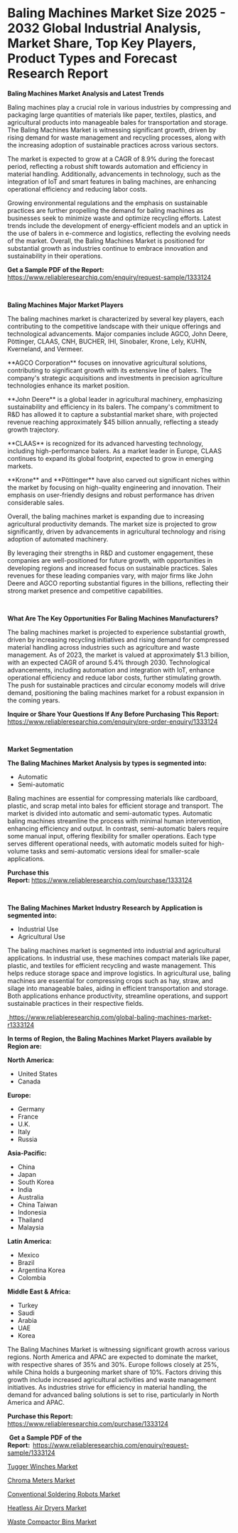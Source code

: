 <p><h1>Baling Machines Market Size 2025 - 2032 Global Industrial Analysis, Market Share, Top Key Players, Product Types and Forecast Research Report</h1></p><p><strong>Baling Machines Market Analysis and Latest Trends</strong></p>
<p><p>Baling machines play a crucial role in various industries by compressing and packaging large quantities of materials like paper, textiles, plastics, and agricultural products into manageable bales for transportation and storage. The Baling Machines Market is witnessing significant growth, driven by rising demand for waste management and recycling processes, along with the increasing adoption of sustainable practices across various sectors. </p><p>The market is expected to grow at a CAGR of 8.9% during the forecast period, reflecting a robust shift towards automation and efficiency in material handling. Additionally, advancements in technology, such as the integration of IoT and smart features in baling machines, are enhancing operational efficiency and reducing labor costs. </p><p>Growing environmental regulations and the emphasis on sustainable practices are further propelling the demand for baling machines as businesses seek to minimize waste and optimize recycling efforts. Latest trends include the development of energy-efficient models and an uptick in the use of balers in e-commerce and logistics, reflecting the evolving needs of the market. Overall, the Baling Machines Market is positioned for substantial growth as industries continue to embrace innovation and sustainability in their operations.</p></p>
<p><strong>Get a Sample PDF of the Report:&nbsp;</strong> <a href="https://www.reliableresearchiq.com/enquiry/request-sample/1333124?utm_campaign=3139&utm_medium=2&utm_source=Github&utm_content=ia&utm_term=24032025&utm_id=baling-machines">https://www.reliableresearchiq.com/enquiry/request-sample/1333124</a></p>
<p>&nbsp;</p>
<p><strong>Baling Machines Major Market Players</strong></p>
<p><p>The baling machines market is characterized by several key players, each contributing to the competitive landscape with their unique offerings and technological advancements. Major companies include AGCO, John Deere, Pöttinger, CLAAS, CNH, BUCHER, IHI, Sinobaler, Krone, Lely, KUHN, Kverneland, and Vermeer.</p><p>**AGCO Corporation** focuses on innovative agricultural solutions, contributing to significant growth with its extensive line of balers. The company's strategic acquisitions and investments in precision agriculture technologies enhance its market position.</p><p>**John Deere** is a global leader in agricultural machinery, emphasizing sustainability and efficiency in its balers. The company's commitment to R&D has allowed it to capture a substantial market share, with projected revenue reaching approximately $45 billion annually, reflecting a steady growth trajectory.</p><p>**CLAAS** is recognized for its advanced harvesting technology, including high-performance balers. As a market leader in Europe, CLAAS continues to expand its global footprint, expected to grow in emerging markets.</p><p>**Krone** and **Pöttinger** have also carved out significant niches within the market by focusing on high-quality engineering and innovation. Their emphasis on user-friendly designs and robust performance has driven considerable sales.</p><p>Overall, the baling machines market is expanding due to increasing agricultural productivity demands. The market size is projected to grow significantly, driven by advancements in agricultural technology and rising adoption of automated machinery.</p><p>By leveraging their strengths in R&D and customer engagement, these companies are well-positioned for future growth, with opportunities in developing regions and increased focus on sustainable practices. Sales revenues for these leading companies vary, with major firms like John Deere and AGCO reporting substantial figures in the billions, reflecting their strong market presence and competitive capabilities.</p></p>
<p>&nbsp;</p>
<p><strong>What Are The Key Opportunities For Baling Machines Manufacturers?</strong></p>
<p><p>The baling machines market is projected to experience substantial growth, driven by increasing recycling initiatives and rising demand for compressed material handling across industries such as agriculture and waste management. As of 2023, the market is valued at approximately $1.3 billion, with an expected CAGR of around 5.4% through 2030. Technological advancements, including automation and integration with IoT, enhance operational efficiency and reduce labor costs, further stimulating growth. The push for sustainable practices and circular economy models will drive demand, positioning the baling machines market for a robust expansion in the coming years.</p></p>
<p><strong>Inquire or Share Your Questions If Any Before Purchasing This Report:</strong> <a href="https://www.reliableresearchiq.com/enquiry/pre-order-enquiry/1333124?utm_campaign=3139&utm_medium=2&utm_source=Github&utm_content=ia&utm_term=24032025&utm_id=baling-machines">https://www.reliableresearchiq.com/enquiry/pre-order-enquiry/1333124</a></p>
<p>&nbsp;</p>
<p><strong>Market Segmentation</strong></p>
<p><strong>The Baling Machines Market Analysis by types is segmented into:</strong></p>
<p><ul><li>Automatic</li><li>Semi-automatic</li></ul></p>
<p><p>Baling machines are essential for compressing materials like cardboard, plastic, and scrap metal into bales for efficient storage and transport. The market is divided into automatic and semi-automatic types. Automatic baling machines streamline the process with minimal human intervention, enhancing efficiency and output. In contrast, semi-automatic balers require some manual input, offering flexibility for smaller operations. Each type serves different operational needs, with automatic models suited for high-volume tasks and semi-automatic versions ideal for smaller-scale applications.</p></p>
<p><strong>Purchase this Report:&nbsp;</strong><a href="https://www.reliableresearchiq.com/purchase/1333124?utm_campaign=3139&utm_medium=2&utm_source=Github&utm_content=ia&utm_term=24032025&utm_id=baling-machines">https://www.reliableresearchiq.com/purchase/1333124</a></p>
<p>&nbsp;</p>
<p><strong>The Baling Machines Market Industry Research by Application is segmented into:</strong></p>
<p><ul><li>Industrial Use</li><li>Agricultural Use</li></ul></p>
<p><p>The baling machines market is segmented into industrial and agricultural applications. In industrial use, these machines compact materials like paper, plastic, and textiles for efficient recycling and waste management. This helps reduce storage space and improve logistics. In agricultural use, baling machines are essential for compressing crops such as hay, straw, and silage into manageable bales, aiding in efficient transportation and storage. Both applications enhance productivity, streamline operations, and support sustainable practices in their respective fields.</p></p>
<p><a href="https://www.reliableresearchiq.com/global-baling-machines-market-r1333124?utm_campaign=3139&utm_medium=2&utm_source=Github&utm_content=ia&utm_term=24032025&utm_id=baling-machines">&nbsp;https://www.reliableresearchiq.com/global-baling-machines-market-r1333124</a></p>
<p><strong>In terms of Region, the Baling Machines Market Players available by Region are:</strong></p>
<p>
    <p> <strong> North America: </strong>
        <ul>
            <li>United States</li>
            <li>Canada</li>
        </ul>
        </p> 
    <p> <strong> Europe: </strong>
        <ul>
            <li>Germany</li>
            <li>France</li>
            <li>U.K.</li>
            <li>Italy</li>
            <li>Russia</li>
        </ul>
        </p> 
    <p> <strong> Asia-Pacific: </strong>
        <ul>
            <li>China</li>
            <li>Japan</li>
            <li>South Korea</li>
            <li>India</li>
            <li>Australia</li>
            <li>China Taiwan</li>
            <li>Indonesia</li>
            <li>Thailand</li>
            <li>Malaysia</li>
        </ul>
        </p> 
    <p> <strong> Latin America: </strong>
        <ul>
            <li>Mexico</li>
            <li>Brazil</li>
            <li>Argentina Korea</li>
            <li>Colombia</li>
        </ul>
        </p> 
    <p> <strong> Middle East & Africa: </strong>
        <ul>
            <li>Turkey</li>
            <li>Saudi</li>
            <li>Arabia</li>
            <li>UAE</li>
            <li>Korea</li>
        </ul>
    </p>
    </p>
<p><p>The Baling Machines Market is witnessing significant growth across various regions. North America and APAC are expected to dominate the market, with respective shares of 35% and 30%. Europe follows closely at 25%, while China holds a burgeoning market share of 10%. Factors driving this growth include increased agricultural activities and waste management initiatives. As industries strive for efficiency in material handling, the demand for advanced baling solutions is set to rise, particularly in North America and APAC.</p></p>
<p><strong>Purchase this Report: </strong><a href="https://www.reliableresearchiq.com/purchase/1333124?utm_campaign=3139&utm_medium=2&utm_source=Github&utm_content=ia&utm_term=24032025&utm_id=baling-machines">https://www.reliableresearchiq.com/purchase/1333124</a></p>
<p>&nbsp;<strong>Get a Sample PDF of the Report:&nbsp;&nbsp;</strong><a href="https://www.reliableresearchiq.com/enquiry/request-sample/1333124?utm_campaign=3139&utm_medium=2&utm_source=Github&utm_content=ia&utm_term=24032025&utm_id=baling-machines">https://www.reliableresearchiq.com/enquiry/request-sample/1333124</a></p>
<p><strong></strong></p>
<p><p><a href="https://www.linkedin.com/pulse/forecasting-future-tugger-winches-market-size-projected-kd5xc?utm_campaign=3139&utm_medium=2&utm_source=Github&utm_content=ia&utm_term=24032025&utm_id=baling-machines">Tugger Winches Market</a></p><p><a href="https://www.linkedin.com/pulse/detailed-chroma-meters-market-trend-analysis-projected-s5u1c?utm_campaign=3139&utm_medium=2&utm_source=Github&utm_content=ia&utm_term=24032025&utm_id=baling-machines">Chroma Meters Market</a></p><p><a href="https://github.com/ziwersekos/Market-Research-Report-List-1/blob/main/conventional-soldering-robots-market.md?utm_campaign=3139&utm_medium=2&utm_source=Github&utm_content=ia&utm_term=24032025&utm_id=baling-machines">Conventional Soldering Robots Market</a></p><p><a href="https://www.linkedin.com/pulse/market-dynamics-future-trends-global-heatless-air-dryers-givsc?utm_campaign=3139&utm_medium=2&utm_source=Github&utm_content=ia&utm_term=24032025&utm_id=baling-machines">Heatless Air Dryers Market</a></p><p><a href="https://www.linkedin.com/pulse/growth-journey-waste-compactor-bins-market-uncovering-9wyqc?utm_campaign=3139&utm_medium=2&utm_source=Github&utm_content=ia&utm_term=24032025&utm_id=baling-machines">Waste Compactor Bins Market</a></p></p>